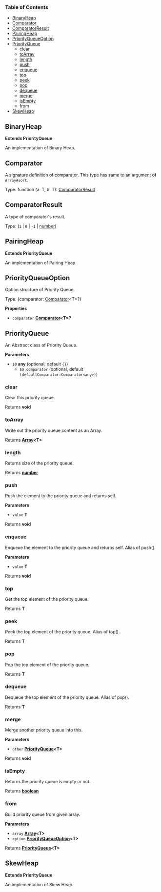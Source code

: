 <!-- Generated by documentation.js. Update this documentation by updating the source code. -->

### Table of Contents

-   [BinaryHeap](#binaryheap)
-   [Comparator](#comparator)
-   [ComparatorResult](#comparatorresult)
-   [PairingHeap](#pairingheap)
-   [PriorityQueueOption](#priorityqueueoption)
-   [PriorityQueue](#priorityqueue)
    -   [clear](#clear)
    -   [toArray](#toarray)
    -   [length](#length)
    -   [push](#push)
    -   [enqueue](#enqueue)
    -   [top](#top)
    -   [peek](#peek)
    -   [pop](#pop)
    -   [dequeue](#dequeue)
    -   [merge](#merge)
    -   [isEmpty](#isempty)
    -   [from](#from)
-   [SkewHeap](#skewheap)

## BinaryHeap

**Extends PriorityQueue**

An implementation of Binary Heap.

## Comparator

A signature definition of comparator.
This type has same to an argument of `Array#sort`.

Type: function (a: T, b: T): [ComparatorResult](#comparatorresult)

## ComparatorResult

A type of comparator's result.

Type: (`1` \| `0` \| `-1` \| [number](https://developer.mozilla.org/docs/Web/JavaScript/Reference/Global_Objects/Number))

## PairingHeap

**Extends PriorityQueue**

An implementation of Pairing Heap.

## PriorityQueueOption

Option structure of Priority Queue.

Type: {comparator: [Comparator](#comparator)&lt;T>?}

**Properties**

-   `comparator` **[Comparator](#comparator)&lt;T>?** 

## PriorityQueue

An Abstract class of Priority Queue.

**Parameters**

-   `$0` **any**  (optional, default `{}`)
    -   `$0.comparator`   (optional, default `(defaultComparator:Comparator<any>)`)

### clear

Clear this priority queue.

Returns **void** 

### toArray

Write out the priority queue content as an Array.

Returns **[Array](https://developer.mozilla.org/docs/Web/JavaScript/Reference/Global_Objects/Array)&lt;T>** 

### length

Returns size of the priority queue.

Returns **[number](https://developer.mozilla.org/docs/Web/JavaScript/Reference/Global_Objects/Number)** 

### push

Push the element to the priority queue and returns self.

**Parameters**

-   `value` **T** 

Returns **void** 

### enqueue

Enqueue the element to the priority queue and returns self. Alias of push().

**Parameters**

-   `value` **T** 

Returns **void** 

### top

Get the top element of the priority queue.

Returns **T** 

### peek

Peek the top element of the priority queue. Alias of top().

Returns **T** 

### pop

Pop the top element of the priority queue.

Returns **T** 

### dequeue

Dequeue the top element of the priority queue. Alias of pop().

Returns **T** 

### merge

Merge another priority queue into this.

**Parameters**

-   `other` **[PriorityQueue](#priorityqueue)&lt;T>** 

Returns **void** 

### isEmpty

Returns the priority queue is empty or not.

Returns **[boolean](https://developer.mozilla.org/docs/Web/JavaScript/Reference/Global_Objects/Boolean)** 

### from

Build priority queue from given array.

**Parameters**

-   `array` **[Array](https://developer.mozilla.org/docs/Web/JavaScript/Reference/Global_Objects/Array)&lt;T>** 
-   `option` **[PriorityQueueOption](#priorityqueueoption)&lt;T>** 

Returns **[PriorityQueue](#priorityqueue)&lt;T>** 

## SkewHeap

**Extends PriorityQueue**

An implementation of Skew Heap.
